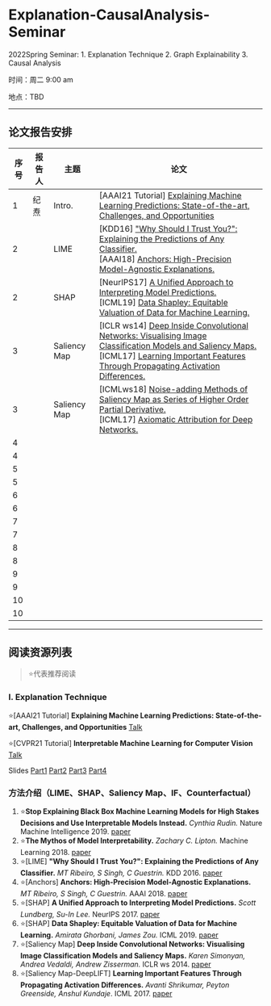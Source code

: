 # Explanation-CausalAnalysis-Seminar
2022Spring Seminar: 1. Explanation Technique 2. Graph Explainability 3. Causal Analysis

时间：周二 9:00 am

地点：TBD

---

## 论文报告安排

|  序号   | 报告人  | 主题  | 论文  |
|  ----  | ---- | ----  | ----  |
| 1      | 纪焘 | Intro. | [AAAI21 Tutorial] [Explaining Machine Learning Predictions: State-of-the-art, Challenges, and Opportunities](https://explainml-tutorial.github.io/aaai21) |
| 2      |  |  LIME | [KDD16] ["Why Should I Trust You?": Explaining the Predictions of Any Classifier.](https://arxiv.org/abs/1602.04938) <br> [AAAI18] [Anchors: High-Precision Model-Agnostic Explanations.](http://sameersingh.org/files/papers/anchors-aaai18.pdf) |
| 2      |  |  SHAP | [NeurIPS17] [A Unified Approach to Interpreting Model Predictions.](https://arxiv.org/abs/1705.07874) <br> [ICML19] [Data Shapley: Equitable Valuation of Data for Machine Learning.](http://proceedings.mlr.press/v97/ghorbani19c.html) |
| 3      |  | Saliency Map | [ICLR ws14] [Deep Inside Convolutional Networks: Visualising Image Classification Models and Saliency Maps.](https://arxiv.org/abs/1312.6034) <br> [ICML17] [Learning Important Features Through Propagating Activation Differences.](https://arxiv.org/pdf/1704.02685.pdf) |
| 3      |  | Saliency Map | [ICMLws18] [Noise-adding Methods of Saliency Map as Series of Higher Order Partial Derivative.](https://arxiv.org/abs/1705.07874) <br> [ICML17] [Axiomatic Attribution for Deep Networks.](http://proceedings.mlr.press/v97/ghorbani19c.html) |
| 4      |  |  |  |
| 4      |  |  |  |
| 5      |  |  |  |
| 5      |  |  |  |
| 6      |  |  |  |
| 6      |  |  |  |
| 7      |  |  |  |
| 7      |  |  |  |
| 8      |  |  |  |
| 8      |  |  |  |
| 9      |  |  |  |
| 9      |  |  |  |
| 10     |  |  |  |
| 10     |  |  |  |

---

## 阅读资源列表

> ⭐代表推荐阅读

### I. Explanation Technique

⭐[AAAI21 Tutorial] **Explaining Machine Learning Predictions: State-of-the-art, Challenges, and Opportunities** [Talk](https://explainml-tutorial.github.io/aaai21)

⭐[CVPR21 Tutorial] **Interpretable Machine Learning for Computer Vision** [Talk](https://interpretablevision.github.io)

Slides [Part1](https://interpretablevision.github.io/slide/cvpr21_samek.pdf) [Part2](https://interpretablevision.github.io/slide/cvpr21_rudin.pdf) [Part3](https://interpretablevision.github.io/slide/cvpr21_morcos.pdf) [Part4](https://interpretablevision.github.io/slide/cvpr21_zhou.pdf)

### 方法介绍（LIME、SHAP、Saliency Map、IF、Counterfactual）

1. ⭐**Stop Explaining Black Box Machine Learning Models for High Stakes Decisions and Use Interpretable Models Instead.** *Cynthia Rudin.* Nature Machine Intelligence 2019. [paper](https://arxiv.org/pdf/1811.10154.pdf)
2. ⭐**The Mythos of Model Interpretability.** *Zachary C. Lipton.* Machine Learning 2018. [paper](https://arxiv.org/abs/1606.03490)
3. ⭐[LIME] **"Why Should I Trust You?": Explaining the Predictions of Any Classifier.** *MT Ribeiro, S Singh, C Guestrin.* KDD 2016. [paper](https://arxiv.org/abs/1602.04938)
4. ⭐[Anchors] **Anchors: High-Precision Model-Agnostic Explanations.** *MT Ribeiro, S Singh, C Guestrin.* AAAI 2018. [paper](http://sameersingh.org/files/papers/anchors-aaai18.pdf)
5. ⭐[SHAP] **A Unified Approach to Interpreting Model Predictions.** *Scott Lundberg, Su-In Lee.* NeurIPS 2017. [paper](https://arxiv.org/abs/1705.07874)
6. ⭐[SHAP] **Data Shapley: Equitable Valuation of Data for Machine Learning.** *Amirata Ghorbani, James Zou.* ICML 2019. [paper](http://proceedings.mlr.press/v97/ghorbani19c.html)
7. ⭐[Saliency Map] **Deep Inside Convolutional Networks: Visualising Image Classification Models and Saliency Maps.** *Karen Simonyan, Andrea Vedaldi, Andrew Zisserman.* ICLR ws 2014. [paper](https://arxiv.org/abs/1312.6034)
8. ⭐[Saliency Map-DeepLIFT] **Learning Important Features Through Propagating Activation Differences.** *Avanti Shrikumar, Peyton Greenside, Anshul Kundaje*. ICML 2017. [paper](https://arxiv.org/pdf/1704.02685.pdf)

